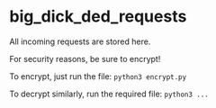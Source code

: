 # big_dick_ded_requests
All incoming requests are stored here.

For security reasons, be sure to encrypt!

To encrypt, just run the file:
``python3 encrypt.py``

To decrypt similarly, run the required file:
``python3 ...``
